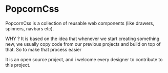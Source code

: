 # PopcornCss

PopcornCss is a collection of reusable web components (like drawers, spinners, navbars etc).

WHY ?
It is based on the idea that whenever we start creating something new, we usually copy code from our previous projects and build on top of that.
So to make that process easier 

It is an open source project, and i welcome every designer to contribute to this project.